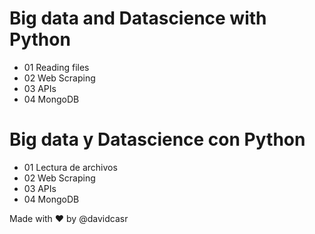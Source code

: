 # Big data and Datascience with Python 

- 01 Reading files
- 02 Web Scraping
- 03 APIs
- 04 MongoDB

# Big data y Datascience con Python 

- 01 Lectura de archivos
- 02 Web Scraping
- 03 APIs
- 04 MongoDB

Made with ❤️ by @davidcasr